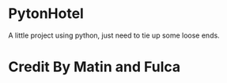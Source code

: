 # PytonHotel
A little project using python, just need to tie up some loose ends.

# Credit By Matin and Fulca

